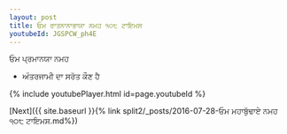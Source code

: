 ```yaml
---
layout: post
title: ਓਮ ਰਾਤਨਾਨਾਭਾਯਾ ਨਮਹ ੧੦੮ ਟਾਇਮਸ
youtubeId: JGSPCW_ph4E
---
```

 
 
 ਓਮ ਪ੍ਰਮਾਨਯਾ ਨਮਹ  
 
 -  ਅੰਤਰਜਾਮੀ ਦਾ ਸਰੋਤ ਕੌਣ ਹੈ 
 
  
 
  
 
 
 
 
 
 


{% include youtubePlayer.html id=page.youtubeId %}
 
[Next]({{ site.baseurl }}{% link  split2/_posts/2016-07-28-ਓਮ ਮਹਾਬੁੱਢਾਏ ਨਮਹ ੧੦੮ ਟਾਇਮਸ.md%})
 
